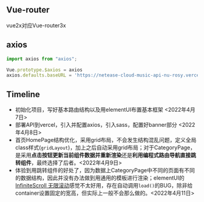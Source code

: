 ## Vue-router

vue2x对应Vue-router3x

## axios

```js
import axios from "axios";

Vue.prototype.$axios = axios
axios.defaults.baseURL = 'https://netease-cloud-music-api-nu-rosy.vercel.app'
```

## Timeline

- 初始化项目，写好基本路由结构以及用elementUI布置基本框架 <2022年4月7日>
- 部署API到vercel，引入并配置axios，引入sass，配置好banner部分 <2022年4月8日>
- 首页HomePage结构优化，采用grid布局，不会发生结构混乱问题，定义全局class样式(`gridLayout`)，加上之后自动采用grid布局；对于CategoryPage，是采用**点击按钮更新当前组件数据并重新渲染**还是**利用编程式路由导航直接跳转组件**，最终选择了后者。<2022年4月9日>
- 体验到用跳转组件的好处了，因为数据上CategoryPage中不同的页面有不同的数据结构，因此并没有办法做到用通用的模板进行渲染；elementUI的[InfiniteScroll 无限滚动](https://element.eleme.cn/#/zh-CN/component/infiniteScroll#infinitescroll-wu-xian-gun-dong)感觉不太好用，存在自动调用`load()`的BUG，除非给container设置固定的宽高，但实际上一般不会那么做的。<2022年4月11日>

 
